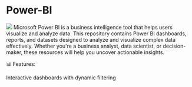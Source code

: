 # Power-BI
<IMG SRC = "https://www.finereport.com/en/wp-content/uploads/2021/09/power-bi.jpg">
Microsoft Power BI is a business intelligence tool that helps users visualize and analyze data.
This repository contains Power BI dashboards, reports, and datasets designed to analyze and visualize complex data effectively. Whether you're a business analyst, data scientist, or decision-maker, these resources will help you uncover actionable insights.

📊 Features:

Interactive dashboards with dynamic filtering


